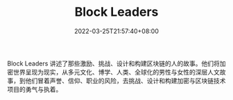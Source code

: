 ﻿---
weight: 
title: "Block Leaders"
description: "Block Leaders 讲述了那些激励、挑战、设计和构建区块链的人的故事"
date: 2022-03-25T21:57:40+08:00
lastmod: 2022-03-25T16:45:40+08:00
draft: false
authors: ["Metabd"]
featuredImage: "block-leaders.jpg"
link: "http://www.espn.com/nba/history/leaders/_/stat/blocks"
tags: ["元宇宙资讯","Block Leaders"]
categories: ["navigation"]
navigation: ["元宇宙资讯"]
lightgallery: true
toc: true
pinned: false
recommend: false
recommend1: false
---
Block Leaders 讲述了那些激励、挑战、设计和构建区块链的人的故事。他们将加密世界呈现为现实，从多元文化、博学、人类、全球化的男性与女性的深层人文故事，到他们冒着声誉、信仰、职业的风险，去挑战、设计和构建加密与区块链技术项目的勇气与执着。
